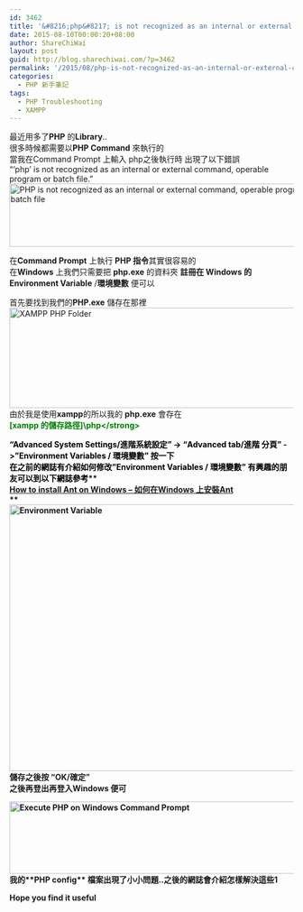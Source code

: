 ```yaml
---
id: 3462
title: '&#8216;php&#8217; is not recognized as an internal or external command &#8211; How to run PHP Command Line on Windows &#8211; 怎樣在Windows 上執行php 指令'
date: 2015-08-10T00:00:20+08:00
author: ShareChiWai
layout: post
guid: http://blog.sharechiwai.com/?p=3462
permalink: '/2015/08/php-is-not-recognized-as-an-internal-or-external-command-how-to-run-php-command-line-on-windows-%e6%80%8e%e6%a8%a3%e5%9c%a8windows-%e4%b8%8a%e5%9f%b7%e8%a1%8cphp-%e6%8c%87%e4%bb%a4/'
categories:
  - PHP 新手筆記
tags:
  - PHP Troubleshooting
  - XAMPP
---
```

最近用多了**PHP** 的**Library**..  
很多時候都需要以**PHP Command** 來執行的  
當我在Command Prompt 上輸入 php之後執行時 出現了以下錯誤  
&#8220;&#8216;php&#8217; is not recognized as an internal or external command, operable program or batch file.&#8221;  
<img class="alignnone" src="https://i0.wp.com/farm1.static.flickr.com/383/20155465159_d354bc35fe_z.jpg?resize=568%2C112" alt="PHP is not recognized as an internal or external command, operable program or batch file" width="568" height="112" data-recalc-dims="1" /> 

在**Command Prompt** 上執行 **PHP 指令**其實很容易的  
在**Windows** 上我們只需要把 **php.exe** 的資料夾 **註冊在 Windows 的 Environment Variable** /**環境變數** 便可以

首先要找到我們的**PHP.exe** 儲存在那裡  
<img class="alignnone" src="https://i2.wp.com/farm1.static.flickr.com/297/20154040660_47376974ed_z.jpg?resize=593%2C178" alt="XAMPP PHP Folder" width="593" height="178" data-recalc-dims="1" />  
由於我是使用**xampp**的所以我的 **php.exe** 會存在  
<span style="color: #008000;"><strong>[xampp 的儲存路徑]\php\</strong></span>

<span style="color: #000000;">“<strong>Advanced System Settings/進階系統設定</strong>” -> “<strong>Advanced tab/進階 分頁</strong>” ->”<strong>Environment Variables / 環境變數</strong>” 按一下</span>  
<span style="color: #000000;">在之前的網誌有介紹如何修改”<strong>Environment Variables</strong> / <strong>環境變數</strong>” 有興趣的朋友可以到以下網誌參考</span>**  
<a href="http://blog.sharechiwai.com/2014/07/how-to-install-ant-on-windows-%e5%a6%82%e4%bd%95%e5%9c%a8windows-%e4%b8%8a%e5%ae%89%e8%a3%9dant/" rel="bookmark">How to install Ant on Windows – 如何在Windows 上安裝Ant<br /> </a>**  
<img class="alignnone" src="https://i2.wp.com/farm1.static.flickr.com/372/19721128173_bd0a4e3087_z.jpg?resize=625%2C473" alt="Environment Variable" width="625" height="473" data-recalc-dims="1" />  
儲存之後按 &#8220;**OK**/**確定**&#8221;  
之後再**登出再登入Windows** 便可

<img class="alignnone" src="https://i1.wp.com/farm1.static.flickr.com/414/19719455484_e0f2f255c0_z.jpg?resize=625%2C128" alt="Execute PHP on Windows Command Prompt" width="625" height="128" data-recalc-dims="1" />  
我的**PHP config** 檔案出現了小小問題..之後的網誌會介紹怎樣解決這些1

Hope you find it useful